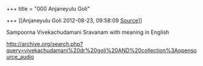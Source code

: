 +++
title = "000 Anjaneyulu Goli"

+++
[[Anjaneyulu Goli	2012-08-23, 09:58:09 [Source](https://groups.google.com/g/bvparishat/c/TkJyMgCZ0gE)]]



Sampoorna Vivekachudamani Sravanam with meaning in English

  

  

<http://archive.org/search.php?query=vivekachudamani%20dr%20goli%20AND%20collection%3Aopensource_audio>  

